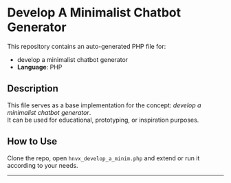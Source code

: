 # Develop A Minimalist Chatbot Generator

This repository contains an auto-generated PHP file for:

- develop a minimalist chatbot generator
- **Language**: PHP

## Description

This file serves as a base implementation for the concept: *develop a minimalist chatbot generator*.  
It can be used for educational, prototyping, or inspiration purposes.

## How to Use

Clone the repo, open `hnvx_develop_a_minim.php` and extend or run it according to your needs.

---


